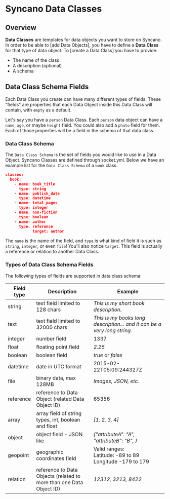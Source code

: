 # Syncano Data Classes

## Overview

**Data Classes** are templates for data objects you want to store on Syncano. In order to be able to [add Data Objects], you have to define a **Data Class** for that type of data object. To [create a Data Class] you have to provide:

- The name of the class
- A description (optional)
- A schema

## Data Class Schema Fields

Each Data Class you create can have many different types of fields. These "fields" are properties that each Data Object inside this Data Class will contain, with `empty` as a default.

Let's say you have a `person` Data Class. Each `person` data object can have a `name`, `age`, or maybe `height` field. You could also add a `photo` field for them. Each of those properties will be a field in the schema of that data class.

### Data Class Schema

The `Data Class Schema` is the set of fields you would like to use in a Data Object. Syncano Classes are defined through socket.yml. Below we have an example list for the `Data Class Schema` of a `book` class.

```json
classes:
  book:
    - name: book_title
      type: string
    - name: publish_date
      type: datetime
    - name: total_pages
      type: integer
    - name: non-fiction
      type: boolean
    - name: author
      type: reference
			target: author
```

The `name` is the name of the field, and `type` is what kind of field it is such as `string`, `integer`, or even `file`! You'll also notice `target`. This field is actually a reference or relation to another Data Class.

### Types of Data Class Schema Fields

The following types of fields are supported in data class schema:

|Field type|Description|Example|
|---|---|---|
|string|text field limited to 128 chars|*This is my short book description.*|
|text|text field limited to 32000 chars|*This is my books long description... and it can be a very long string.*|
|integer|number field|1337|
|float|floating point field|*2.25*|
|boolean|boolean field|*true* or *false*
|datetime|date in UTC format|2015-02-22T05:09:244327Z|
|file|binary data, max 128MB|_Images, JSON, etc._|
|reference|reference to Data Object (related Data Object ID)|65356|
|array|array field of string types, int, boolean and float|*[1, 2, 3, 4]*|
|object|object field - JSON like|*{"attributeA": "A", "attributeB": "B", }*|
|geopoint|geographic coordinates field|Valid ranges: <br/>Latitude: -89 to 89 <br/>Longitude -179 to 179|
|relation|reference to Data Objects (related to more than one Data Object ID)|*12312, 3213, 8422*|

